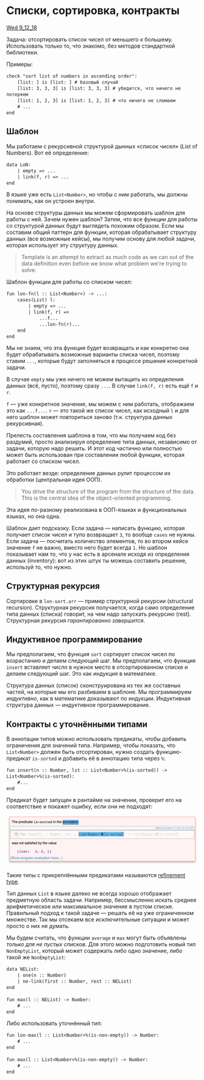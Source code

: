# Списки, сортировка, контракты
[Wed 9_12_18](https://brown.hosted.panopto.com/Panopto/Pages/Viewer.aspx?id=fb68ebe9-aaff-4398-a27a-a9590157d419)

Задача: отсортировать список чисел от меньшего к большему. Использовать только то, что знакомо, без методов стандартной библиотеки.

Примеры:

```pyret
check "sort list of numbers in ascending order":
    [list: ] is [list: ] # базовый случай
    [list: 3, 3, 3] is [list: 3, 3, 3] # убедится, что ничего не потеряем
    [list: 1, 2, 3] is [list: 1, 2, 3] # что ничего не сломаем
    # ...
end
```

## Шаблон
Мы работаем с рекурсивной структурой дынных «список чисел» (List of Numbers). Вот её определение:

```pyret
data LoN:
    | empty => ...
    | link(f, r) => ...
end
```

В языке уже есть `List<Number>`, но чтобы с ним работать, мы должны понимать, как он устроен внутри.

На основе структуры данных мы можем сформировать шаблон для работы с ней. Зачем нужен шаблон? Затем, что все функции для работы со структурой данных будут выглядеть похожим образом. Если мы составим общий паттерн для функции, которая обрабатывает структуру данных (все возможные кейсы), мы получим основу для любой задачи, которая использует эту структуру данных.

> Template is an attempt to extract as much code as we can out of the data definition even before we know what problem we're trying to solve.

Шаблон функции для работы со списком чисел:

```pyret
fun lon-fn(l :: List<Number>) -> ...:
    cases(List) l:
        | empty => ...
        | link(f, r) =>
            ...f...
            ...lon-fn(r)...
    end
end
```

Мы не знаем, что эта функция будет возвращать и как конкретно она будет обрабатывать возможные варианты списка чисел, поэтому ставим `...`, которые будут заполняться в процессе решения конкретной задачи.

В случае `empty` мы уже ничего не можем вытащить из определения данных (всё, пусто), поэтому сразу `...`. В случае `link(f, r)` есть ещё `f` и `r`.

`f` — уже конкретное значение, мы можем с ним работать, отображаем это как `...f...`. `r` — это такой же список чисел, как исходный `l` и для него шаблон может повториться заново (т.к. структура данных рекурсивная).

Прелесть составления шаблона в том, что мы получаем код без раздумий, просто анализируя определение типа данных, независимо от задачи, которую надо решить. И этот код частично или полностью может быть использован при составлении любой функции, которая работает со списком чисел.

Это работает везде: определение данных рулит процессом их обработки (центральная идея ООП).

> You drive the structure of the program from the structure of the data. This is the central idea of the object-oriented programming.

Эта идея по-разному реализована в ООП-языках и функциональных языках, но она одна.

Шаблон дает подсказку. Если задача — написать функцию, которая получает список чисел и тупо возвращает `3`, то вообще `cases` не нужны. Если задача — посчитать количество элементов, то во втором кейсе значение `f` не важно, вместо него будет всегда `1`. Но шаблон показывает нам то, что у нас есть в арсенале исходя из определения данных (inventory): вот из этих штук ты можешь составить решение, используй то, что нужно.

## Структурная рекурсия
Сортировке в `lon-sort.arr` — пример структурной рекурсии (structural recursion). Структурная рекурсия получается, когда само определение типа данных (списка) говорит, на чем надо запускать рекурсию (rest). Структурная рекурсия _гарантированно завершится_.

## Индуктивное программирование
Мы предполагаем, что функция `sort` сортирует список чисел по возрастанию и делаем следующий шаг. Мы предполагаем, что функция `insert` вставляет число в нужное место в отсортированном списке и делаем следующий шаг. Это как индукция в математике.

Структура данных (список) сконструирована из тех же составных частей, на которые мы его разбиваем в шаблоне. Мы программируем _индуктивно_, как в математике доказывают по индукции. Индуктивная структура данных — индуктивное программирование.

## Контракты с уточнёнными типами
В аннотации типов можно использовать предикаты, чтобы добавить ограничения для значений типа. Например, чтобы показать, что `List<Number>` должен быть отсортирован, нужно создать функцию-предикат `is-sorted` и добавить её в аннотацию типа через `%`:

```pyret
fun insert(n :: Number, lst :: List<Number>%(is-sorted)) -> List<Number>%(is-sorted):
    #...
end
```

Предикат будет запущен в рантайме на значении, проверит его на соответствие и покажет ошибку, если они не подходят:

![](./img/refinement_type_error.png)

Такие типы с прикреплёнными предикатами называются [refinement type](https://en.wikipedia.org/wiki/Refinement_type).

Тип данных `List` в языке далеко не всегда хорошо отображает предметную область задачи. Например, бессмысленно искать среднее арифметическое или максимальное значение в пустом списке. Правильный подход к такой задаче — решать её на уже ограниченном множестве. Так мы отсекаем все исключительные ситуации и может просто о них не думать.

Мы будем считать, что функции `average` и `max` могут быть объявлены _только для не пустых списков_. Для этого можно подготовить новый тип `NonEmptyList`, который может содержать либо одно значение, либо такой же `NonEmptyList`:

```pyret
data NEList:
    | one(n :: Number)
    | ne-link(first :: Number, rest :: NEList)
end

fun max(l :: NEList) -> Number:
    # ...
end
```

Либо использовать уточнённый тип:

```pyret
fun lon-max(l :: List<Number>%(is-non-empty)) -> Number:
    # ...
end

fun max(l :: List<Number>%(is-non-empty)) -> Number:
    # ...
end
```

